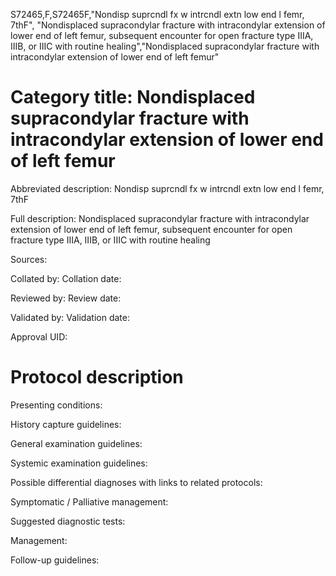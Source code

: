 S72465,F,S72465F,"Nondisp suprcndl fx w intrcndl extn low end l femr, 7thF", "Nondisplaced supracondylar fracture with intracondylar extension of lower end of left femur, subsequent encounter for open fracture type IIIA, IIIB, or IIIC with routine healing","Nondisplaced supracondylar fracture with intracondylar extension of lower end of left femur"
# Category title: Nondisplaced supracondylar fracture with intracondylar extension of lower end of left femur

Abbreviated description: Nondisp suprcndl fx w intrcndl extn low end l femr, 7thF

Full description: Nondisplaced supracondylar fracture with intracondylar extension of lower end of left femur, subsequent encounter for open fracture type IIIA, IIIB, or IIIC with routine healing

Sources:

Collated by:
Collation date:

Reviewed by:
Review date:

Validated by:
Validation date:

Approval UID:

# Protocol description

Presenting conditions:

History capture guidelines:

General examination guidelines:

Systemic examination guidelines:

Possible differential diagnoses with links to related protocols:

Symptomatic / Palliative management:

Suggested diagnostic tests:

Management:

Follow-up guidelines:
